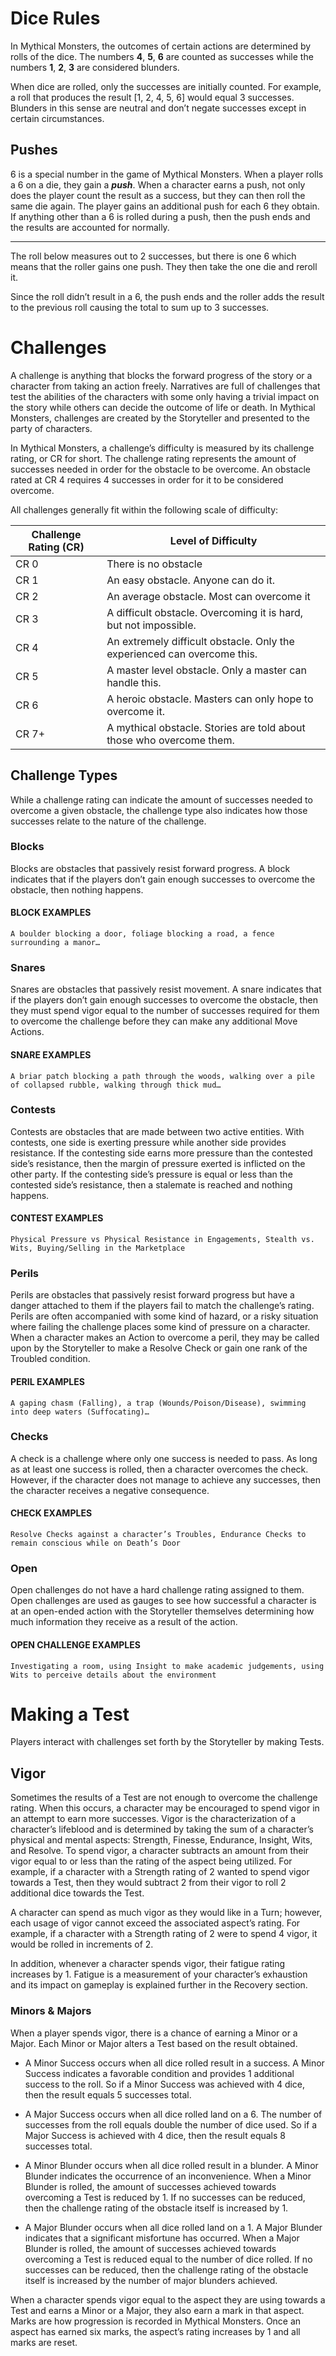 # Dice Rules
In Mythical Monsters, the outcomes of certain actions are determined by rolls of the dice. The numbers **4**, **5**, **6** are counted as successes while the numbers **1**, **2**, **3** are considered blunders.

When dice are rolled, only the successes are initially counted. For example, a roll that produces the result [1, 2, 4, 5, 6] would equal 3 successes. Blunders in this sense are neutral and don’t negate successes except in certain circumstances.
## Pushes
6 is a special number in the game of Mythical Monsters. When a player rolls a 6 on a die, they gain a ***push***. When a character earns a push, not only does the player count the result as a success, but they can then roll the same die again. The player gains an additional push for each 6 they obtain. If anything other than a 6 is rolled during a push, then the push ends and the results are accounted for normally.
________________


The roll below measures out to 2 successes, but there is one 6 which means that the roller gains one push. They then take the one die and reroll it.

Since the roll didn’t result in a 6, the push ends and the roller adds the result to the previous roll causing the total to sum up to 3 successes.

# Challenges
A challenge is anything that blocks the forward progress of the story or a character from taking an action freely. Narratives are full of challenges that test the abilities of the characters with some only having a trivial impact on the story while others can decide the outcome of life or death. In Mythical Monsters, challenges are created by the Storyteller and presented to the party of characters.


In Mythical Monsters, a challenge’s difficulty is measured by its challenge rating, or CR for short. The challenge rating represents the amount of successes needed in order for the obstacle to be overcome. An obstacle rated at CR 4 requires 4 successes in order for it to be considered overcome.


All challenges generally fit within the following scale of difficulty:


| Challenge Rating (CR) | Level of Difficulty                                                      |
| --------------------- | ------------------------------------------------------------------------ |
| CR 0                  | There is no obstacle                                                     |
| CR 1                  | An easy obstacle. Anyone can do it.                                      |
| CR 2                  | An average obstacle. Most can overcome it                                |
| CR 3                  | A difficult obstacle. Overcoming it is hard, but not impossible.         |
| CR 4                  | An extremely difficult obstacle. Only the experienced can overcome this. |
| CR 5                  | A master level obstacle. Only a master can handle this.                  |
| CR 6                  | A heroic obstacle. Masters can only hope to overcome it.                 |
| CR 7+                 | A mythical obstacle. Stories are told about those who overcome them.     |
## Challenge Types
While a challenge rating can indicate the amount of successes needed to overcome a given obstacle, the challenge type also indicates how those successes relate to the nature of the challenge.


### Blocks
Blocks are obstacles that passively resist forward progress. A block indicates that if the players don’t gain enough successes to overcome the obstacle, then nothing happens.


#### **BLOCK EXAMPLES**
	A boulder blocking a door, foliage blocking a road, a fence surrounding a manor…
	

### Snares
Snares are obstacles that passively resist movement. A snare indicates that if the players don’t gain enough successes to overcome the obstacle, then they must spend vigor equal to the number of successes required for them to overcome the challenge before they can make any additional Move Actions.


#### **SNARE EXAMPLES**
	A briar patch blocking a path through the woods, walking over a pile of collapsed rubble, walking through thick mud…
	

### Contests
Contests are obstacles that are made between two active entities. With contests, one side is exerting pressure while another side provides resistance. If the contesting side earns more pressure than the contested side’s resistance, then the margin of pressure exerted is inflicted on the other party. If the contesting side’s pressure is equal or less than the contested side’s resistance, then a stalemate is reached and nothing happens.


#### **CONTEST EXAMPLES**
	Physical Pressure vs Physical Resistance in Engagements, Stealth vs. Wits, Buying/Selling in the Marketplace
	

### Perils
Perils are obstacles that passively resist forward progress but have a danger attached to them if the players fail to match the challenge’s rating. Perils are often accompanied with some kind of hazard, or a risky situation where failing the challenge places some kind of pressure on a character. When a character makes an Action to overcome a peril, they may be called upon by the Storyteller to make a Resolve Check or gain one rank of the Troubled condition.


#### **PERIL EXAMPLES**
	A gaping chasm (Falling), a trap (Wounds/Poison/Disease), swimming into deep waters (Suffocating)…
	

### Checks
A check is a challenge where only one success is needed to pass. As long as at least one success is rolled, then a character overcomes the check. However, if the character does not manage to achieve any successes, then the character receives a negative consequence.


#### **CHECK EXAMPLES**
	Resolve Checks against a character’s Troubles, Endurance Checks to remain conscious while on Death’s Door
	

### Open
Open challenges do not have a hard challenge rating assigned to them. Open challenges are used as gauges to see how successful a character is at an open-ended action with the Storyteller themselves determining how much information they receive as a result of the action.


#### **OPEN CHALLENGE EXAMPLES**
	Investigating a room, using Insight to make academic judgements, using Wits to perceive details about the environment
	
# Making a Test
Players interact with challenges set forth by the Storyteller by making Tests. 

##	Vigor
Sometimes the results of a Test are not enough to overcome the challenge rating. When this occurs, a character may be encouraged to spend vigor in an attempt to earn more successes. Vigor is the characterization of a character’s lifeblood and is determined by taking the sum of a character’s physical and mental aspects: Strength, Finesse, Endurance, Insight, Wits, and Resolve. To spend vigor, a character subtracts an amount from their vigor equal to or less than the rating of the aspect being utilized. For example, if a character with a Strength rating of 2 wanted to spend vigor towards a Test, then they would subtract 2 from their vigor to roll 2 additional dice towards the Test.


A character can spend as much vigor as they would like in a Turn; however, each usage of vigor cannot exceed the associated aspect’s rating. For example, if a character with a Strength rating of 2 were to spend 4 vigor, it would be rolled in increments of 2.


In addition, whenever a character spends vigor, their fatigue rating increases by 1. Fatigue is a measurement of your character’s exhaustion and its impact on gameplay is explained further in the Recovery section.
### Minors & Majors
When a player spends vigor, there is a chance of earning a Minor or a Major. Each Minor or Major alters a Test based on the result obtained.

* A Minor Success occurs when all dice rolled result in a success. A Minor Success indicates a favorable condition and provides 1 additional success to the roll. So if a Minor Success was achieved with 4 dice, then the result equals 5 successes total. 

* A Major Success occurs when all dice rolled land on a 6. The number of successes from the roll equals double the number of dice used. So if a Major Success is achieved with 4 dice, then the result equals 8 successes total.

* A Minor Blunder occurs when all dice rolled result in a blunder. A Minor Blunder indicates the occurrence of an inconvenience. When a Minor Blunder is rolled, the amount of successes achieved towards overcoming a Test is reduced by 1. If no successes can be reduced, then the challenge rating of the obstacle itself is increased by 1.

* A Major Blunder occurs when all dice rolled land on a 1. A Major Blunder indicates that a significant misfortune has occurred. When a Major Blunder is rolled, the amount of successes achieved towards overcoming a Test is reduced equal to the number of dice rolled. If no successes can be reduced, then the challenge rating of the obstacle itself is increased by the number of major blunders achieved.

When a character spends vigor equal to the aspect they are using towards a Test and earns a Minor or a Major, they also earn a mark in that aspect. Marks are how progression is recorded in Mythical Monsters. Once an aspect has earned six marks, the aspect’s rating increases by 1 and all marks are reset.